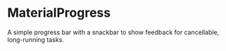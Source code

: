 # MaterialProgress
A simple progress bar with a snackbar to show feedback for cancellable, long-running tasks.
